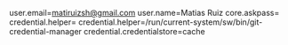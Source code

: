 user.email=matiruizsh@gmail.com
user.name=Matias Ruiz
core.askpass=
credential.helper=
credential.helper=/run/current-system/sw/bin/git-credential-manager
credential.credentialstore=cache
